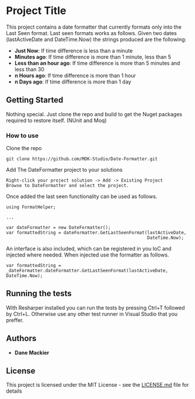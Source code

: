 # Project Title

This project contains a date formatter that currently formats only into the Last Seen format. Last seen formats works as follows. Given two dates (lastActiveDate and DateTime.Now) the strings produced are the following:

- **Just Now**: If time difference is less than a minute
- **Minutes ago**: If time difference is more than 1 minute, less than 5
- **Less than an hour ago**: If time difference is more than 5 minutes and less than 30
- **n Hours ago**: If time difference is more than 1 hour
- **n Days ago**: If time difference is more than 1 day

## Getting Started

Nothing special. Just clone the repo and build to get the Nuget packages required to restore itself. (NUnit and Moq)

### How to use

Clone the repo

```
git clone https://github.com/MDK-Studio/Date-Formatter.git
```

Add The DateFormatter project to your solutions

```
Right-click your project solution -> Add -> Existing Project
Browse to DateFormatter and select the project.
```

Once added the last seen functionality can be used as follows.

```
using FormatHelper;

...

var dateFormatter = new DateFormatter();
var formattedString = dateFormatter.GetLastSeenFormat(lastActiveDate,
                                                      DateTime.Now);

```
An interface is also included, which can be registered in you IoC and injected where needed. When injected use the formatter as follows.

```
var formattedString = _dateFormatter.dateFormatter.GetLastSeenFormat(lastActiveDate, DateTime.Now);

```

## Running the tests

With Resharper installed you can run the tests by pressing Ctrl+T followed by Ctrl+L. Otherwise use any other test runner in Visual Studio that you preffer.

## Authors

* **Dane Mackier**

## License

This project is licensed under the MIT License - see the [LICENSE.md](LICENSE.md) file for details

